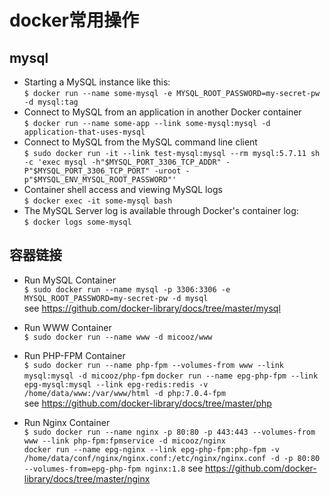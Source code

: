 # docker常用操作

## mysql

* Starting a MySQL instance like this:  
`$ docker run --name some-mysql -e MYSQL_ROOT_PASSWORD=my-secret-pw -d mysql:tag`  
* Connect to MySQL from an application in another Docker container  
`$ docker run --name some-app --link some-mysql:mysql -d application-that-uses-mysql`  
* Connect to MySQL from the MySQL command line client  
`$ sudo docker run -it --link test-mysql:mysql --rm mysql:5.7.11 sh -c 'exec mysql -h"$MYSQL_PORT_3306_TCP_ADDR" -P"$MYSQL_PORT_3306_TCP_PORT" -uroot -p"$MYSQL_ENV_MYSQL_ROOT_PASSWORD"'`  
* Container shell access and viewing MySQL logs  
`$ docker exec -it some-mysql bash`  
* The MySQL Server log is available through Docker's container log:  
`$ docker logs some-mysql`  

## 容器链接

* Run MySQL Container  
`$ sudo docker run --name mysql -p 3306:3306 -e MYSQL_ROOT_PASSWORD=my-secret-pw -d mysql`  
see https://github.com/docker-library/docs/tree/master/mysql

* Run WWW Container  
`$ sudo docker run --name www -d micooz/www`

* Run PHP-FPM Container  
`$ sudo docker run --name php-fpm --volumes-from www --link mysql:mysql -d micooz/php-fpm`
`docker run --name epg-php-fpm --link epg-mysql:mysql --link epg-redis:redis -v /home/data/www:/var/www/html -d php:7.0.4-fpm`  
see https://github.com/docker-library/docs/tree/master/php

* Run Nginx Container  
`$ sudo docker run --name nginx -p 80:80 -p 443:443 --volumes-from www --link php-fpm:fpmservice -d micooz/nginx`  
`docker run --name epg-nginx --link epg-php-fpm:php-fpm -v /home/data/conf/nginx/nginx.conf:/etc/nginx/nginx.conf -d -p 80:80 --volumes-from=epg-php-fpm nginx:1.8`
see https://github.com/docker-library/docs/tree/master/nginx

